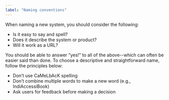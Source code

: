 ```yaml
---
label: "Naming conventions"
---
```

When naming a new system, you should consider the following:

* Is it easy to say and spell?
* Does it describe the system or product?
* Will it work as a URL?

You should be able to answer “yes!” to all of the above--which can often be easier said than done. To choose a descriptive and straightforward name, follow the principles below:

* Don’t use CaMeLbAcK spelling
* Don’t combine multiple words to make a new word (e.g., IndiAccessiBook)
* Ask users for feedback before making a decision
